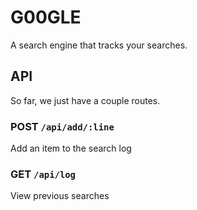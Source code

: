 # G00GLE

A search engine that tracks your searches.

## API

So far, we just have a couple routes.

### POST `/api/add/:line`

Add an item to the search log

### GET `/api/log`

View previous searches
